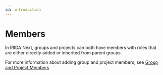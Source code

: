 ```yaml
---
id: introduction
---
```


# Members

In IRIDA Next, groups and projects can both have members with roles that are either directly added or inherited from parent groups.

For more information about adding group and project members, see [Group and Project Members](members)
